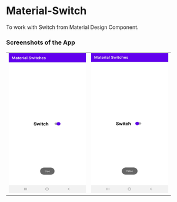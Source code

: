 # Material-Switch
To work with Switch from Material Design Component.

### Screenshots of the App
<table>
  <tr>
    <td> <img src="screenshots/switch_on.jpg" height="380" width="210"> </td>
    <td> <img src="screenshots/switch_off.jpg" height="380" width="210"> </td>
  </tr>
</table>


